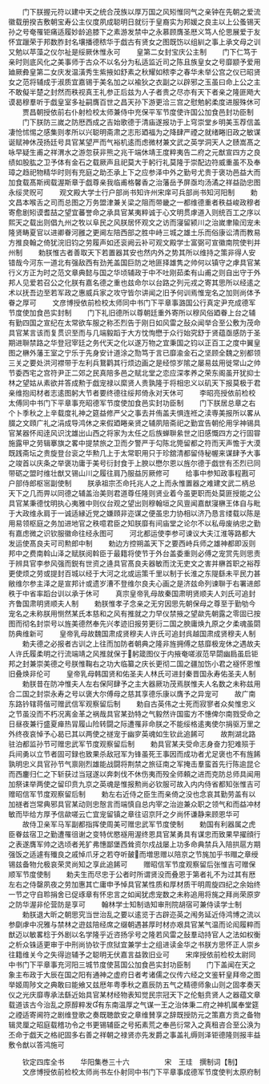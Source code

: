 <!-- { "loadSidebar": true } -->
　　门下朕握元符以建中天之统合茂族以厚万国之风矧惟同气之亲钟在先朝之爱流徽载册揆吉敷朝宝寿公主仪度夙成聪明日就衍于皇裔实为邦媛之良主以上公蚤锡天孙之号奄罹钜痛适履妙龄追膝下之素游发禁中之永慕顾膺圣厯义笃人伦思展爱于友怀宜躐荣于邦数胙封名壤播德秾华于戯古有贤女之图既饬以组紃之事上承文母之训又勉以苹藻之仪尔祉是绥厥休惟永可
　　皇第二女封宝庆公主制
　　门下仁笃于亲时则底风化之美事师于古众不以名分为私适监近司之陈且族皇女之号靡颛予爱用廸厥彜皇第二女庆发温潢秀生紫掖如舒素之秋耀如秾李之春华未举公宫之仪已昭贤女之范将辅成于淑质宜嘉锡于美名加之以褕狄之衣副之以辟邪之玉虽曰命上公之主不敢儗半楚之封然而秩视真王礼参正后兹为人子者贵之尽亦有天下者亲之隆匪飏大谟曷穆羣听于戯皇室多祉嗣膺百世之昌天孙下游更洽三宫之慰勉躬柔度进服殊休可
　　贾昌朝授依前右仆射检校太师兼侍中充保平军节度使许国公加食邑封功臣制
　　门下朕防三嵗之防厯西成之吉始歌德于清庙遂报功于上穹崇堂乡明美玉荐信盖凄怆怵惕之感集则孝所以兴聪明斋肃之志形廼福为之降肆严禋之就绪睠旧政之敏谋诞赋神休茂扬廷号具官某望严而气裕机逺而虑微材兼文武之英学洞天人之赜嵩髙之咏早疑生甫之祥渭水之游忽获非熊之兆干端休靖王度粹夷告二府之元猷宣四方之良绩如股肱之卫予体有金石之载厥声且祀莫大于躬行礼莫隆于崇配边符威重虽不及奉璋之趋祀物精华时则有充庭之助丕承上下之应参泽中外之勤号尤贵于褒功邑益大而加食载髙斯阀载渥斯章于戯尊亲我临甫格馨香之治藩岳予屏亟均汤潏之祥益劭忠图永绥灵贶可
　　观文殿大学士行户部尚书知许州宋庠可兵部尚书知河阳制
　　勅文昌本喉舌之司而总图之万务盟津兼关梁之阻而带畿之一都维德重者秩益峻政穆者寄愈剧矧谟耆喆之望宜蕃誉命之承具官某夷粹诚于心文明贯虖道入则统百工之序以熙天之载出则倡九州之牧以阜民之风朕居怀观文之访而寖留颍川之治嵗聿隃闰宠未隆贤畴夏官以进卿眷河雝之更阃左陪西部之胜中峙三城之雄土乐而俗康讼清而教易方推良翰之倚犹浣旧钧之劳履声如还衮阙云补可观文殿学士富弼可宣徽南院使判并州制
　　勅朕惟古者善取天下若置器其安也然内外之势其所以维持之策非得人安错哉今河东一道北有强敌西有劲羌盖国巨防之地匪择雄隽之帅何以镇守之虖具官某行义方正为时之范文章典懿与国之华顷辅政于中不吐刚茹柔有山甫之则自出守于外邦人见爱若召公之化朕有嘉名德之重也兹命尔以台路之列元戎之寄其思所以经逺之术以抚吾边至若军政之惠威兵家之攻守皆尔讲闻之旧予何训焉惟宠名之加则尚体予眷之厚可
　　文彦博授依前检校太师同中书门下平章事潞国公行真定尹充成德军节度使加食邑实封制
　　门下礼旧德所以尊朝廷重外寄所以穆风俗廼眷上台之辅有勤四国之宣纪在太常欲车服之称丕烈告于刚日如风雷之鼔众闻举合至公敷为茂命具官某言该而复贯识至而与几端毅蹈于大方忱恂懋于众行始究舒于贤蕴亟感防于圣期进聨禁路之华登冠宰廷之务代天之化以遂万物之宜秉国之钧以正百工之度中翼皇图之楙外藩王室之宁乐于先身安计道涂之勚笃于言已靡渝金石之坚顾全魏之别都领三关之要处洪河襟带于左利兵鵞鹳其行烦边画之是经惊岁隂之屡易兹用徙常山之帅节委西宅之宫符尹正二郊之民真陪多邑之赋北堂之恋应深孝养之荣东阁虽开犹抑士林之望姑从素欲并答成勲于戯宠禄以縻贤人贵孰隆于将相忠义以矶天下报莫极于君亲维抱闳材者志逺图躬大节者要终德往绥邦倚永对天休可
　　李昭亮授依前检校太傅同中书门下平章事充昭德军节度使加食邑实封功臣制
　　门下朕居总章之右个卜季秋之上辛载度礼神之筵益修严父之事去并侑盖夫惧连袵之渎専美报所以畧从腏之文頋广礼之涓成导鸿休之来假廼睠亲贤之辅夙陪斋祀之勤宜告朝伦用孚神锡具官某器怀闳逹风识沈雄出山西之将家为太任之后族蝉聨絫世之旧感慨四方之行固甞施露甲之劳辑搴旗之畧中提禁旅之卫而夕警严于勾陈北筦留都之符而天声憺于大漠既践斋坛之贵旋登台衮之华勲几上于太常职用只于珍舘清都留侍秘幄来谋肆予大事之竣首以庆条之举褒功庸于美号衍封食于上腴以懋尔恩以旌尔德于戯世有丕烈已同带砺之盟时维壮猷又锡山川之履往肩乃服益厉厥修可
　　给事中参知政事程戡可户部侍郎枢宻副使制
　　朕承祖宗丕命托兆人之上而永惟置器之难建文武二柄总天下之几而畀以同德之辅盖治美则君道尊任隆则贤业着今虽更职而处莫匪授能之公具官某秉德忱明执心夷雅中则仪台观之望出则穆翰垣之风亶闻嘉猷寖楙王体自与毗于大政维永肩于一诚适縁近党之嫌頋非迩谋之便虽忠力协相以济乃恳言缕载以陈是用易领枢庭之务加进地官之秩噫君臣之知朕靡有间庙堂之论尔不以私毋废纳忠之勤有嘉虑微之识钦服徽命往经永图可
　　河北都运使李参可谏议大夫江淮等路都大发运使髙良夫可司勲郎中制
　　勅边方控朔盖天下之要西峙兵师之雄神都即汳则邦中之费南斡山泽之赋朕阅斡臣于最籍将使节于外台盖委重则必傅之宠赏先则思责于辨具官李参风强而鋭有世资之逄具官髙良夫器敏而沈无吏文之害并楙首职之裕荐更使烦之劳或提封百城以经于大河之北或运策千里以制于长淮之东隄繇未平民力甚敝维尔参主泽之是宣邦计或遗岁漕不登维尔良夫心画之是济兹命列谏聨于右署进郎秩于中省率蹈台训以承于休可
　　真宗皇帝乳母故秦国肃明贤顺夫人刘氏可追封齐鲁国肃明贤顺夫人制
　　勅朕惟孝子念亲之无穷因思先朝保母之尊至于勤劬今宠名之未称朕用恻然某氏本慈和之风有推就之力早仪禁掖之望歘先朝露之零固已按图而彻名封崇号以旌美德然奉先兴孝迹旧报劳更衍二国之腴庸焕九原之夕柔魂虽閟防典维新可
　　皇帝乳母故魏国肃成贤穆夫人许氏可追封呉越国肃成贤穆夫人制
　　勅夫德之必报者古训之上往而加防者朝典之隆非旌拥傅之慈靡极宠休之遇故夫人许氏履柔明之行流端靖之风推就保于躬箴图仪于内掖奄嗟淑范早閟幽扃虽启钜邦之封兼崇美德之号朕惟鞠右之功大临纂之庆长更彻二国之疆加饬小君之襚怀恩惟旧叠焕非伦可
　　皇帝乳母韩国贤和佑圣夫人林氏可进封秦晋国永寿佑圣夫人制
　　勅朕昔在防冲惟夫人左右保阿肆予之主大器厥功茂焉朕惟夫人名数之未称兹用合二国之封崇永寿之号以褒大尔傅母之慈其享德乐康以膺予之异宠可
　　故广南东路钤辖蒋偕可赠武信军观察留后制
　　勅自古英伟之士死而寂寥者众矣惟忠义之节虽没而不朽况离金革之祸哉具官某劲特之气毅然许国蛮方不憓俾尔南戮受命之日昼夜兼行盛夏瘅热冐履山险转闘之际遭罹非命朕之不能绥格逺夷使尔捐驱万里之外终夜哀悼予心曷已其以两使之禭宠于幽穸英魂如生钦此追餙可
　　故荆湖北路驻泊都监孙节可赠忠武军节度观察留后制
　　勅具官某夫受命志身奋力犯难殒于兵间勇以立节者固可録也致果杀敌冠军为锋虽死王事因而成功者尤足褒也不有旌餙孰明忠义具官孙节气禀刚烈雄能战闘将荆禁之旅征南之军掩击羣蛮首先行陈逾昆仑而西鏖归仁之下斩获过当冦遂以奔刺伐不休伤夷而殁全师頼之进而克防总师具闻用加祭诔举两使之留印贲九京之英魂是惟报勲尚必钦服可故入内内侍省都知张惟吉可赠昭信军节度观察留后制
　　勅左右近侍之臣生而亲倚之没也念哀其勤劳盖有以加禭者岂常典邪具官某动则忠慤言而端慎自总内宰之治迨兼众职之领气和而益冲材敏而毕给方厚予信歘嗟云亡宜宠留镇之章往诏京阡之夕尚怀谦静来顾恩华可
　　故侍卫亲军马军副都指挥使周美可赠忠武军节度使制
　　勅国有利器属之虎臣眷兹宿卫之勤遭罹徂谢之变特优愍襚用渥终恩具官某勇具有谋忠而致果早擢顔行之表遂膺军帅之选顷者羌犷弗憓鄙堡西耸资尔戍战屡上功多命典禁兵入陪拱扈方期强饭之适遽有殱良之戚悼爪牙之若夺听皷而増思赠以陪京之节旄加乎书赗之章绶锡兹备物允极哀荣灵尚知之享此追餙可
　　赠昭信军节度观察留后张惟吉可赠保顺军节度使制
　　勅夫生而尽忠于公者时所谓贤没而叠恩于第者礼不为过其有厯左右之侍罄夙夜之劳加惠其亡庸申予悼具官某性质和厚材质干明周旋四纪之余始终一节之守自聆捐舍已促琢章有怀忠言之如闻犹虑宠数之未称追用将旄之拜尚荣原穸之防华渥非伦营防是享可
　　翰林学士知制诰知审刑院胡宿可兼侍读学士制
　　勅朕退大昕之朝思究当世治乱之要以逺览于古辟迩英之闱务延近侍鸿博之流以参劘虖中况雅与禁林之逰兹陪经席之缀朝遇甚厚时材亦艰具官某气温而论闳履粹而猷迈以敏畧稔于外剧以名学隆乎近咨扬孚号之隆若风雷之鼔羣动持官人之法如权衡之析众铢适更审于中刑尚协钦于庶狱宜兼学士之组进读金华之书朕方思怀正人崇乡往籍维关今之失得迨辅予之聪明无伏嘉言益敦旧业可
　　宋庠授依前检校太尉同中书门下平章事充河阳三城节度使莒国公加食邑实封功臣制
　　门下盖闻在天之象主布政于大辰在国之阳有通神之虚府日者考诸儒之仪传六经之文鉴轩皇拜帝之图举姬周陟文之典敢曰能飨又兹厯年粤季秋之嘉辰防五气之精德师象山则之固孝奏天仪之光庆靡専承法繇近始具官某材经物表知觉民宗冠天下之伦魁贲贤人之器蕴文章载道该古今治乱之原醇粹发有东南温厚之气谋一王之治体秉二府之神机属奉堂筵之禋适寄阃符之剧维登歌之奏既聴歆安之章维賛享之辞既授防元之策嘉方贡之备物辑灵厘之昭庭载稽功令之书更锡辅臣之号拓素荒之奉邑衍常入之真租咨合至公涣为丕命于戯天之格祀固多右善之祥朝之禄贤亦先发爵之事盖礼缛则泽钜德隆则报丰益敷令猷以答鸿施可









　　钦定四库全书
　　华阳集巻三十六　　　　　宋　王珪　撰制词【制】
　　文彦博授依前检校太师尚书左仆射同中书门下平章事成德军节度使判太原府制
